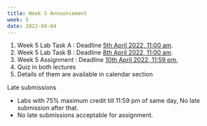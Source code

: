 ```yaml
---
title: Week 5 Announcement
week: 5
date: 2022-04-04
---
```


1. Week 5 Lab Task A : Deadline [5th April 2022, 11:00 am](#). 
1. Week 5 Lab Task B : Deadline [8th April 2022, 11:00 am](#). 
1. Week 5 Assignment : Deadline [10th April 2022, 11:59 pm](#),
1. Quiz in both lectures  
1. Details of them are available in calendar section

Late submissions 
* Labs with 75% maximum credit till 11:59 pm of same day, No late submission after that. 
* No late submissions acceptable for assignment. 